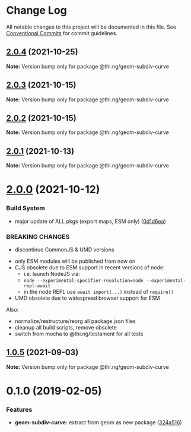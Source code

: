 # Change Log

All notable changes to this project will be documented in this file.
See [Conventional Commits](https://conventionalcommits.org) for commit guidelines.

## [2.0.4](https://github.com/thi-ng/umbrella/compare/@thi.ng/geom-subdiv-curve@2.0.3...@thi.ng/geom-subdiv-curve@2.0.4) (2021-10-25)

**Note:** Version bump only for package @thi.ng/geom-subdiv-curve





## [2.0.3](https://github.com/thi-ng/umbrella/compare/@thi.ng/geom-subdiv-curve@2.0.2...@thi.ng/geom-subdiv-curve@2.0.3) (2021-10-15)

**Note:** Version bump only for package @thi.ng/geom-subdiv-curve





## [2.0.2](https://github.com/thi-ng/umbrella/compare/@thi.ng/geom-subdiv-curve@2.0.1...@thi.ng/geom-subdiv-curve@2.0.2) (2021-10-15)

**Note:** Version bump only for package @thi.ng/geom-subdiv-curve





## [2.0.1](https://github.com/thi-ng/umbrella/compare/@thi.ng/geom-subdiv-curve@2.0.0...@thi.ng/geom-subdiv-curve@2.0.1) (2021-10-13)

**Note:** Version bump only for package @thi.ng/geom-subdiv-curve





# [2.0.0](https://github.com/thi-ng/umbrella/compare/@thi.ng/geom-subdiv-curve@1.0.5...@thi.ng/geom-subdiv-curve@2.0.0) (2021-10-12)


### Build System

* major update of ALL pkgs (export maps, ESM only) ([0d1d6ea](https://github.com/thi-ng/umbrella/commit/0d1d6ea9fab2a645d6c5f2bf2591459b939c09b6))


### BREAKING CHANGES

* discontinue CommonJS & UMD versions

- only ESM modules will be published from now on
- CJS obsolete due to ESM support in recent versions of node:
  - i.e. launch NodeJS via:
  - `node --experimental-specifier-resolution=node --experimental-repl-await`
  - in the node REPL use `await import(...)` instead of `require()`
- UMD obsolete due to widespread browser support for ESM

Also:
- normalize/restructure/reorg all package.json files
- cleanup all build scripts, remove obsolete
- switch from mocha to @thi.ng/testament for all tests






##  [1.0.5](https://github.com/thi-ng/umbrella/compare/@thi.ng/geom-subdiv-curve@1.0.4...@thi.ng/geom-subdiv-curve@1.0.5) (2021-09-03) 

**Note:** Version bump only for package @thi.ng/geom-subdiv-curve 

#  0.1.0 (2019-02-05) 

###  Features 

- **geom-subdiv-curve:** extract from geom as new package ([324a516](https://github.com/thi-ng/umbrella/commit/324a516))
